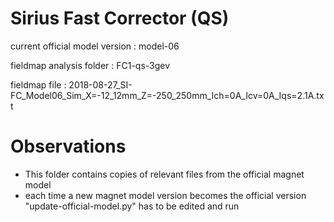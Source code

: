Sirius Fast Corrector (QS)
==========================

current official model version : model-06

fieldmap analysis folder       : FC1-qs-3gev

fieldmap file                  : 2018-08-27_SI-FC_Model06_Sim_X=-12_12mm_Z=-250_250mm_Ich=0A_Icv=0A_Iqs=2.1A.txt


Observations
============

- This folder contains copies of relevant files from the official magnet model
- each time a new magnet model version becomes the official version "update-official-model.py" has to be edited and run
